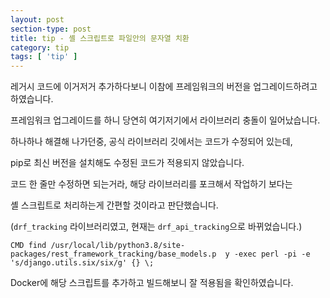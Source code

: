 ```yaml
---
layout: post
section-type: post
title: tip - 셸 스크립트로 파일안의 문자열 치환
category: tip
tags: [ 'tip' ]
---
```


레거시 코드에 이거저거 추가하다보니 이참에 프레임워크의 버전을 업그레이드하려고 하였습니다.

프레임워크 업그레이드를 하니 당연히 여기저기에서 라이브러리 충돌이 일어났습니다.

하나하나 해결해 나가던중, 공식 라이브러리 깃에서는 코드가 수정되어 있는데,

pip로 최신 버전을 설치해도 수정된 코드가 적용되지 않았습니다.

코드 한 줄만 수정하면 되는거라, 해당 라이브러리를 포크해서 작업하기 보다는 

셸 스크립트로 처리하는게 간편할 것이라고 판단했습니다.

(`drf_tracking` 라이브러리였고, 현재는 `drf_api_tracking`으로 바뀌었습니다.)

```
CMD find /usr/local/lib/python3.8/site-packages/rest_framework_tracking/base_models.p  y -exec perl -pi -e 's/django.utils.six/six/g' {} \;
```

Docker에 해당 스크립트를 추가하고 빌드해보니 잘 적용됨을 확인하였습니다.

